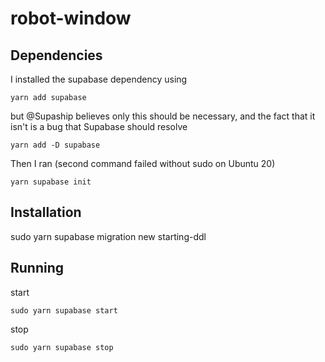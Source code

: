 # robot-window

## Dependencies

I installed the supabase dependency using
```
yarn add supabase
```
but @Supaship believes only this should be necessary, and the fact that it isn't
is a bug that Supabase should resolve
```
yarn add -D supabase
```
Then I ran (second command failed without sudo on Ubuntu 20)
```
yarn supabase init
```

## Installation

sudo yarn supabase migration new starting-ddl

## Running

start
```
sudo yarn supabase start
```
stop
```
sudo yarn supabase stop
```

